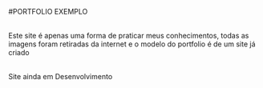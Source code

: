 
#PORTFOLIO EXEMPLO
<br><br>
<p>Este site é apenas uma forma de praticar meus conhecimentos, todas as imagens foram retiradas da internet e o modelo do portfolio é de um site já criado <br> <br> 

</p>


Site ainda em Desenvolvimento

